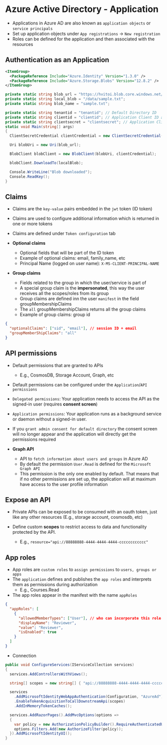 # Azure Active Directory - Application

- Applications in Azure AD are also known as `application objects` or `service principals`
- Set up application objects under `App registrations` -> `New registration`
- Roles can be defined for the application and then associated with the resources

## Authentication as an Application

```xml
<ItemGroup>
  <PackageReference Include="Azure.Identity" Version="1.3.0" />
  <PackageReference Include="Azure.Storage.Blobs" Version="12.8.2" />
</ItemGroup>
```

```cs
private static string blob_url = "https://hvitoi.blob.core.windows.net/data/sample.txt";
private static string local_blob = "/data/sample.txt";
private static string blob_name = "sample.txt";

private static string tenantid = "tenantid"; // Default Directory ID
private static string clientid = "clientid"; // Application Client ID application
private static string clientsecret = "clientsecret"; // Application Client Secret
static void Main(string[] args)
{
  ClientSecretCredential clientCredential = new ClientSecretCredential(tenantid, clientid, clientsecret);

  Uri blobUri = new Uri(blob_url);

  BlobClient blobClient = new BlobClient(blobUri, clientCredential);

  blobClient.DownloadTo(localBlob);

  Console.WriteLine("Blob downloaded");
  Console.ReadKey();
}
```

## Claims

- Claims are the `key-value` pairs embedded in the `jwt` token (ID token)
- Claims are used to configure additional information which is returned in one or more tokens
- Claims are defined under `Token configuration` tab

- **Optional claims**
  - Optional fields that will be part of the ID token
  - Example of optional claims: email, family_name, etc
  - Principal Name (logged on user name): `X-MS-CLIENT-PRINCIPAL-NAME`
- **Group claims**
  - Fields related to the group in which the user/service is part of
  - A special group claim is the **impersonated**, this way the user receives all the scopes/roles from its group
  - Group claims are defined inn the user `manifest` in the field groupMembershipClaims
  - The `all` groupMembershipClaims returns all the group claims
  - Example of group claims: group id

```json
{
  "optionalClaims": ["sid", "email"], // session ID + email
  "groupMemberShipClaims": "all"
}
```

## API permissions

- Default permissions that are granted to APIs
  - E.g., CosmosDB, Storage Account, Graph, etc
- Default permissions can be configured under the `Application`/`API permissions`

- `Delegated permissions`: Your application needs to access the API as the signed-in user (requires **consent screen**)
- `Application permissions`: Your application runs as a background service or daemon without a signed-in user.

- If you `grant admin consent for default directory` the consent screen will no longer appear and the application will directly get the permissions required

- **Graph API**

  - API to `fetch information about users and groups` in Azure AD
  - By default the permission `User.Read` is defined for the `Microsoft Graph API`
  - This permission is the only one enabled by default. That means that if no other permissions are set up, the application will at maximum have access to the user profile information

## Expose an API

- Private APIs can be exposed to be consumed with an oauth token, just like any other resources (E.g., storage account, cosmosdb, etc)
- Define custom **scopes** to restrict access to data and functionality protected by the API.

  - E.g., `resource="api://88888888-4444-4444-4444-cccccccccccc"`

## App roles

- App roles are `custom roles` to `assign permissions` to `users, groups or apps`
- The `application` defines and publishes the `app roles` and interprets them as permissions during authorization
  - E.g., Courses.Read
- The app roles appear in the manifest with the name `appRoles`

```json
{
  "appRoles": [
    {
      "allowedMemberTypes": ["User"], // who can incorporate this role (user, group or app)
      "displayName": "Reviewer",
      "value": "Reviewer",
      "isEnabled": true
    }
  ]
}
```

- Connection

```cs
public void ConfigureServices(IServiceCollection services)
{
  services.AddControllersWithViews();

  string[] scopes = new string[] { "api://88888888-4444-4444-4444-cccccccccccc/Courses.Read" };

  services
    .AddMicrosoftIdentityWebAppAuthentication(Configuration, "AzureAd")
    .EnableTokenAcquisitionToCallDownstreamApi(scopes)
    .AddInMemoryTokenCaches();

  services.AddRazorPages().AddMvcOptions(options =>
  {
    var policy = new AuthorizationPolicyBuilder().RequireAuthenticatedUser().Build();
    options.Filters.Add(new AuthorizeFilter(policy));
  }).AddMicrosoftIdentityUI();
}
```

